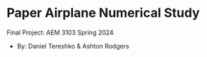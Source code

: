  # Paper Airplane Numerical Study
  Final Project: AEM 3103 Spring 2024

  - By: Daniel Tereshko & Ashton Rodgers